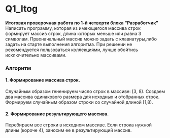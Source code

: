 # Q1_Itog
__Итоговая проверочная работа по 1-й четверти блока "Разработчик"__
Написать программу, которая из имеющегося массива строк формирует массив строк,
длина которых меньше или равна 3 символам. Првоначальный массив можно задать с клавиатуры,либо задать на старте выполнения алгоритма. При решении не рекомендуется пользоваться коллекциями, лучше обойтись исключительно массивами.

### Алгоритм
#### 1. Формирование массива строк.
Случайным образом гененируем число строк в массиве: [3, 8).
Создаем два массива одинакового размера для исходных и отобранных строк.
Формируем случайным образом строки со случайной длиной [1,8).
#### 2. Формирование результирующего массива.
Перебираем все строки в исходном массиве.
Если строка нужной длины (короче 4), заносим ее в результирующий массив.